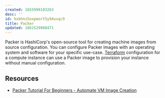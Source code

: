 ```yaml
---
created: 1655990103263
desc: ''
id: kxbhnz5oxpmort5y94uvqc9
title: Packer
updated: 1661529988471
---
```

   
Packer is HashiCorp's open-source tool for creating machine images from source configuration. You can configure Packer images with an operating system and software for your specific use-case. [Terraform](../devlog/terraform.md) configuration for a compute instance can use a Packer image to provision your instance without manual configuration.   
   
## Resources   
   
   
- [Packer Tutorial For Beginners - Automate VM Image Creation](https://devopscube.com/packer-tutorial-for-beginners/)